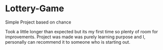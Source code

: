 # Lottery-Game
Simple Project based on chance

Took a little longer than expected but its my first time so plenty of room for improvements.
Project was made was purely learning purpose and I, personally can recommend it to someone who is starting out.
